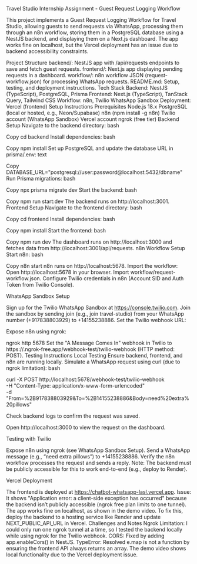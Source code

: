 Travel Studio Internship Assignment - Guest Request Logging Workflow

This project implements a Guest Request Logging Workflow for Travel Studio, allowing guests to send requests via WhatsApp, processing them through an n8n workflow, storing them in a PostgreSQL database using a NestJS backend, and displaying them on a Next.js dashboard. The app works fine on localhost, but the Vercel deployment has an issue due to backend accessibility constraints.

Project Structure
backend/: NestJS app with /api/requests endpoints to save and fetch guest requests.
frontend/: Next.js app displaying pending requests in a dashboard.
workflow/: n8n workflow JSON (request-workflow.json) for processing WhatsApp requests.
README.md: Setup, testing, and deployment instructions.
Tech Stack
Backend: NestJS (TypeScript), PostgreSQL, Prisma
Frontend: Next.js (TypeScript), TanStack Query, Tailwind CSS
Workflow: n8n, Twilio WhatsApp Sandbox
Deployment: Vercel (frontend)
Setup Instructions
Prerequisites
Node.js 18.x
PostgreSQL (local or hosted, e.g., Neon/Supabase)
n8n (npm install -g n8n)
Twilio account (WhatsApp Sandbox)
Vercel account
ngrok (free tier)
Backend Setup
Navigate to the backend directory:
bash

Copy
cd backend
Install dependencies:
bash

Copy
npm install
Set up PostgreSQL and update the database URL in prisma/.env:
text

Copy
DATABASE_URL="postgresql://user:password@localhost:5432/dbname"
Run Prisma migrations:
bash

Copy
npx prisma migrate dev
Start the backend:
bash

Copy
npm run start:dev
The backend runs on http://localhost:3001.
Frontend Setup
Navigate to the frontend directory:
bash

Copy
cd frontend
Install dependencies:
bash

Copy
npm install
Start the frontend:
bash

Copy
npm run dev
The dashboard runs on http://localhost:3000 and fetches data from http://localhost:3001/api/requests.
n8n Workflow Setup
Start n8n:
bash

Copy
n8n start
n8n runs on http://localhost:5678.
Import the workflow:
Open http://localhost:5678 in your browser.
Import workflow/request-workflow.json.
Configure Twilio credentials in n8n (Account SID and Auth Token from Twilio Console).

WhatsApp Sandbox Setup

Sign up for the Twilio WhatsApp Sandbox at https://console.twilio.com.
Join the sandbox by sending join <sandbox-key> (e.g., join travel-studio) from your WhatsApp number (+917838803929) to +14155238886.
Set the Twilio webhook URL:

Expose n8n using ngrok:

ngrok http 5678
Set the "A Message Comes In" webhook in Twilio to https://<ngrok-url>.ngrok-free.app/webhook-test/twilio-webhook (HTTP method: POST).
Testing Instructions
Local Testing
Ensure backend, frontend, and n8n are running locally.
Simulate a WhatsApp request using curl (due to ngrok limitation):
bash

curl -X POST http://localhost:5678/webhook-test/twilio-webhook \
-H "Content-Type: application/x-www-form-urlencoded" \
-d "From=%2B917838803929&To=%2B14155238886&Body=need%20extra%20pillows"

Check backend logs to confirm the request was saved.

Open http://localhost:3000 to view the request on the dashboard.

Testing with Twilio

Expose n8n using ngrok (see WhatsApp Sandbox Setup).
Send a WhatsApp message (e.g., “need extra pillows”) to +14155238886.
Verify the n8n workflow processes the request and sends a reply.
Note: The backend must be publicly accessible for this to work end-to-end (e.g., deploy to Render).

Vercel Deployment

The frontend is deployed at https://chatbot-whatsapp-lasl.vercel.app.
Issue: It shows "Application error: a client-side exception has occurred" because the backend isn’t publicly accessible (ngrok free plan limits to one tunnel). The app works fine on localhost, as shown in the demo video.
To fix this, deploy the backend to a hosting service like Render and update NEXT_PUBLIC_API_URL in Vercel.
Challenges and Notes
Ngrok Limitation: I could only run one ngrok tunnel at a time, so I tested the backend locally while using ngrok for the Twilio webhook.
CORS: Fixed by adding app.enableCors() in NestJS.
TypeError: Resolved e.map is not a function by ensuring the frontend API always returns an array.
The demo video shows local functionality due to the Vercel deployment issue.
